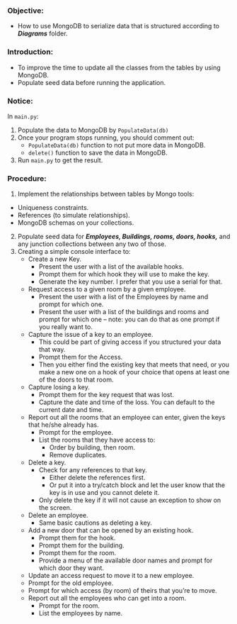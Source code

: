 ### Objective: 
- How to use MongoDB to serialize data that is structured according to ***Diagrams*** folder.
### Introduction:
- To improve the time to update all the classes from the tables by using MongoDB.
- Populate seed data before running the application.
### Notice:
In `main.py`:
1. Populate the data to MongoDB by `PopulateData(db)`
2. Once your program stops running, you should comment out:
   - `PopulateData(db)` function to not put more data in MongoDB.
   - `delete()` function to save the data in MongoDB.
3. Run `main.py` to get the result.
### Procedure:
1. Implement the relationships between tables by Mongo tools:
 - Uniqueness constraints.
 - References (to simulate relationships).
 - MongoDB schemas on your collections.
2. Populate seed data for ***Employees, Buildings, rooms, doors, hooks,*** and any junction collections between any two of those.
3. Creating a simple console interface to:
   - Create a new Key.
     - Present the user with a list of the available hooks.
     - Prompt them for which hook they will use to make the key.
     - Generate the key number.  I prefer that you use a serial for that.
   - Request access to a given room by a given employee.
     - Present the user with a list of the Employees by name and prompt for which one.
     - Present the user with a list of the buildings and rooms and prompt for which one – note: you can do that as one prompt if you really want to.
   - Capture the issue of a key to an employee.
     - This could be part of giving access if you structured your data that way.
     - Prompt them for the Access.
     - Then you either find the existing key that meets that need, or you make a new one on a hook of your choice that opens at least one of the doors to that room.
   - Capture losing a key.
     - Prompt them for the key request that was lost.
     - Capture the date and time of the loss.  You can default to the current date and time. 
   - Report out all the rooms that an employee can enter, given the keys that he/she already has.
     - Prompt for the employee.
     - List the rooms that they have access to:
       - Order by building, then room.
       - Remove duplicates.
   - Delete a key.
     - Check for any references to that key.
       - Either delete the references first.
       - Or put it into a try/catch block and let the user know that the key is in use and you cannot delete it.
     - Only delete the key if it will not cause an exception to show on the screen.
   - Delete an employee.
     - Same basic cautions as deleting a key.
   - Add a new door that can be opened by an existing hook.
     - Prompt them for the hook.
     - Prompt them for the building.
     - Prompt them for the room.
     - Provide a menu of the available door names and prompt for which door they want.
   -	Update an access request to move it to a new employee.
     - Prompt for the old employee.
     - Prompt for which access (by room) of theirs that you’re to move.
   - Report out all the employees who can get into a room.
     - Prompt for the room.
     - List the employees by name.

